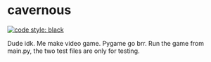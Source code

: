 # cavernous

[![code style: black](https://img.shields.io/badge/code%20style-black-000000.svg?style=flat-square)](https://github.com/psf/black)

Dude idk.
Me make video game. Pygame go brr.
Run the game from main.py, the two test files are only for testing.
